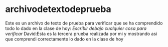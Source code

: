 # archivodetextodeprueba
Este es un archivo de texto de prueba para verificar que se ha comprendido todo lo dado en la clase de hoy:
*Escribir debajo cualquier cosa para verificar* 
David:Esta es la tercera prueba realizada por mi y mostrando asi que comprendi correctamente lo dado en la clase de hoy


